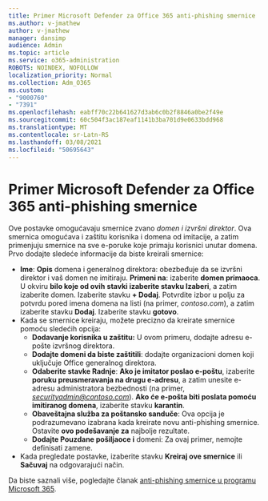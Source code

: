 ```yaml
---
title: Primer Microsoft Defender za Office 365 anti-phishing smernice
ms.author: v-jmathew
author: v-jmathew
manager: dansimp
audience: Admin
ms.topic: article
ms.service: o365-administration
ROBOTS: NOINDEX, NOFOLLOW
localization_priority: Normal
ms.collection: Adm_O365
ms.custom:
- "9000760"
- "7391"
ms.openlocfilehash: eabff70c22b641627d3ab6c0b2f8846a0be2f49e
ms.sourcegitcommit: 60c504f3ac187eaf1141b3ba701d9e0633bdd968
ms.translationtype: MT
ms.contentlocale: sr-Latn-RS
ms.lasthandoff: 03/08/2021
ms.locfileid: "50695643"
---
```

# <a name="example-microsoft-defender-for-office-365-anti-phishing-policy"></a>Primer Microsoft Defender za Office 365 anti-phishing smernice

Ove postavke omogućavaju smernice zvano *domen i izvršni direktor*. Ova smernica omogućava i zaštitu korisnika i domena od imitacije, a zatim primenjuju smernice na sve e-poruke koje primaju korisnici unutar domena. Prvo dodajte sledeće informacije da biste kreirali smernice:

- **Ime**: **Opis** domena i generalnog direktora: obezbeđuje da se izvršni direktor i vaš domen ne imitiraju.
  **Primeni na**: izaberite **domen primaoca**. U okviru **bilo koje od ovih** **stavki izaberite stavku Izaberi**, a zatim izaberite domen. Izaberite stavku **+ Dodaj**. Potvrdite izbor u polju za potvrdu pored imena domena na listi (na primer, *contoso.com*), a zatim izaberite stavku **Dodaj**. Izaberite stavku **gotovo**.
- Kada se smernice kreiraju, možete precizno da kreirate smernice pomoću sledećih opcija:
  - **Dodavanje korisnika u zaštitu:** U ovom primeru, dodajte adresu e-pošte izvršnog direktora.
  - **Dodajte domeni da biste zaštitili**: dodajte organizacioni domen koji uključuje Office generalnog direktora.
  - **Odaberite stavke Radnje**: **Ako je imitator poslao e-poštu**, izaberite **poruku preusmeravanja na drugu e-adresu**, a zatim unesite e-adresu administratora bezbednosti (na primer, *securityadmin@contoso.com*). **Ako će e-pošta biti poslata pomoću imitiranog domena**, izaberite stavku **karantin**.
  - **Obaveštajna služba za poštansko sanduče**: Ova opcija je podrazumevano izabrana kada kreirate novu anti-phishing smernice. Ostavite **ovo podešavanje za** najbolje rezultate.
  - **Dodajte Pouzdane pošiljaoce i** domeni: Za ovaj primer, nemojte definisati zamene.
- Kada pregledate postavke, izaberite stavku **Kreiraj ove smernice** ili **Sačuvaj** na odgovarajući način.

Da biste saznali više, pogledajte članak [anti-phishing smernice u programu Microsoft 365](https://go.microsoft.com/fwlink/?linkid=2092235).
